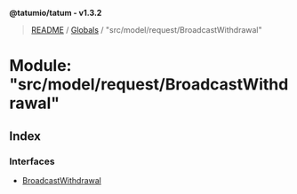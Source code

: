 **@tatumio/tatum - v1.3.2**

> [README](../README.md) / [Globals](../globals.md) / "src/model/request/BroadcastWithdrawal"

# Module: "src/model/request/BroadcastWithdrawal"

## Index

### Interfaces

* [BroadcastWithdrawal](../interfaces/_src_model_request_broadcastwithdrawal_.broadcastwithdrawal.md)
